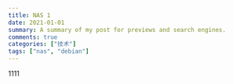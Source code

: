 ```yaml
---
title: NAS 1
date: 2021-01-01
summary: A summary of my post for previews and search engines.
comments: true
categories: ["技术"]
tags: ["nas", "debian"]
---
```


1111
